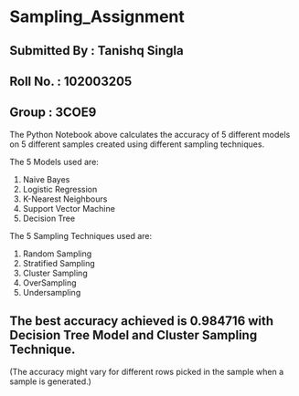 # Sampling_Assignment
## Submitted By : Tanishq Singla
## Roll No. : 102003205
## Group : 3COE9
The Python Notebook above calculates the accuracy of 5 different models on 5 different samples created using different sampling techniques.

The 5 Models used are:
1. Naive Bayes
2. Logistic Regression
3. K-Nearest Neighbours
4. Support Vector Machine
5. Decision Tree

The 5 Sampling Techniques used are:
1. Random Sampling
2. Stratified Sampling
3. Cluster Sampling
4. OverSampling
5. Undersampling

## The best accuracy achieved is 0.984716 with Decision Tree Model and Cluster Sampling Technique.

(The accuracy might vary for different rows picked in the sample when a sample is generated.)
